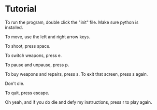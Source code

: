 # Tutorial
To run the program, double click the "init" file. Make sure python is installed.

To move, use the left and right arrow keys.

To shoot, press space.

To switch weapons, press e.

To pause and unpause, press p.

To buy weapons and repairs, press s. To exit that screen, press s again.

Don't die.

To quit, press escape.

Oh yeah, and if you do die and defy my instructions,
press r to play again.